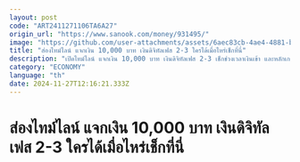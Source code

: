 ```yaml
---
layout: post
code: "ART2411271106TA6A27"
origin_url: "https://www.sanook.com/money/931495/"
image: "https://github.com/user-attachments/assets/6aec83cb-4ae4-4881-b0f2-6bcd91ccfcf6"
title: "ส่องไทม์ไลน์ แจกเงิน 10,000 บาท เงินดิจิทัลเฟส 2-3 ใครได้เมื่อไหร่เช็กที่นี่"
description: "เปิดไทม์ไลน์ แจกเงิน 10,000 บาท เงินดิจิทัลเฟส 2-3 เช็กช่วงเวลาเงินเข้า และหลักเกณฑ์คุณสมบัติผู้มีสิทธิรับเงินได้ที่นี่"
category: "ECONOMY"
language: "th"
date: 2024-11-27T12:16:21.333Z
---
```


# ส่องไทม์ไลน์ แจกเงิน 10,000 บาท เงินดิจิทัลเฟส 2-3 ใครได้เมื่อไหร่เช็กที่นี่